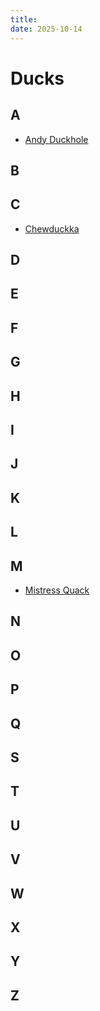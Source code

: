 ```yaml
---
title:
date: 2025-10-14
---
```


# Ducks

## A
  * [Andy Duckhole](andy-duckhole)

## B
  
## C
  * [Chewduckka](chewduckka)
## D

## E

## F

## G

## H

## I

## J

## K

## L

## M
* [Mistress Quack](mistress-quack)

## N

## O

## P

## Q

## S

## T

## U

## V

## W

## X

## Y

## Z
